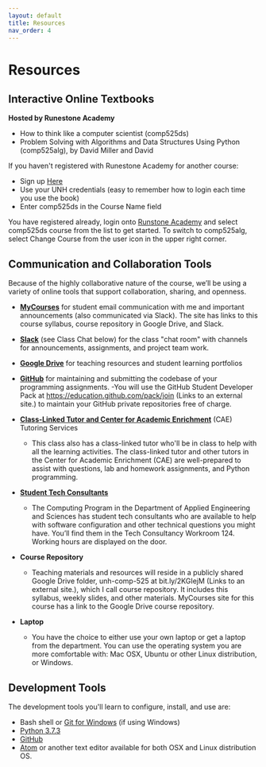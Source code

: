 ```yaml
---
layout: default
title: Resources
nav_order: 4
---
```

# Resources

## Interactive Online Textbooks
**Hosted by Runestone Academy**
- How to think like a computer scientist (comp525ds)
- Problem Solving with Algorithms and Data Structures Using Python (comp525alg), by David Miller and David


If you haven't registered with Runestone Academy for another course:
- Sign up [Here](https://runestone.academy/runestone/default/user/register)
- Use your UNH credentials (easy to remember how to login each time you use the book)
- Enter comp525ds in the Course Name field

You have registered already, login onto [Runstone Academy](https://runestone.academy/runestone/default/user/login) and select comp525ds course from the list to get started. To switch to comp525alg, select Change Course from the user icon in the upper right corner.

## Communication and Collaboration Tools

Because of the highly collaborative nature of the course, we’ll be using a variety of online tools that support collaboration, sharing, and openness.

- **[MyCourses](http://mycourses.unh.edu)** for student email communication with me and important announcements (also communicated via Slack). The site has links to this course syllabus, course repository in Google Drive, and Slack.
- **[Slack](https://2019-fall-comp525.slack.com)** (see Class Chat below) for the class "chat room" with channels for announcements, assignments, and project team work.
- **[Google Drive](https://drive.google.com)** for teaching resources and student learning portfolios
- **[GitHub](https://github.com)** for maintaining and submitting the codebase of your programming assignments.
   -You will use the GitHub Student Developer Pack at https://education.github.com/pack/join (Links to an external site.) to maintain your GitHub private repositories free of charge.
- **[Class-Linked Tutor and Center for Academic Enrichment](/data-structures-fundamentals.github.io/docs/staff/tutors)** (CAE) Tutoring Services
   - This class also has a class-linked tutor who'll be in class to help with all the learning activities. The class-linked tutor and other tutors in the Center for Academic Enrichment (CAE) are well-prepared to assist with questions, lab and homework assignments, and Python programming.

- **[Student Tech Consultants](/data-structures-fundamentals.github.io/docs/staff/techs)**
   - The Computing  Program in the Department of Applied Engineering and Sciences has student tech consultants who are available to help with software configuration and other technical questions you might have. You’ll find them in the Tech Consultancy Workroom 124. Working hours are displayed on the door.

- **Course Repository**
   - Teaching materials and resources will reside in a publicly shared Google Drive folder, unh-comp-525 at bit.ly/2KGIejM (Links to an external site.), which I call course repository. It includes this syllabus, weekly slides, and other materials. MyCourses site for this course has a link to the Google Drive course repository.

- **Laptop**
   - You have the choice to either use your own laptop or get a laptop from the department. You can use the operating system you are more comfortable with: Mac OSX,  Ubuntu or other Linux distribution, or Windows.

## Development Tools

The development tools you'll learn to configure, install, and use are:

- Bash shell  or [Git for Windows](https://gitforwindows.org/) (if using Windows)
- [Python 3.7.3](https://www.python.org/downloads/)
- [GitHub](https://github.com/)
- [Atom](https://atom.io/) or another text editor available for both OSX and Linux distribution OS.
